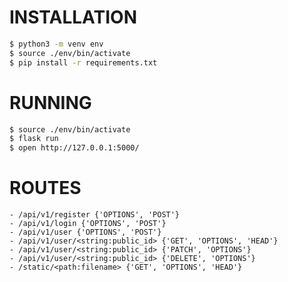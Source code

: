 
# INSTALLATION

```bash
$ python3 -m venv env
$ source ./env/bin/activate
$ pip install -r requirements.txt
```

# RUNNING

```bash
$ source ./env/bin/activate
$ flask run
$ open http://127.0.0.1:5000/
```

# ROUTES

	- /api/v1/register {'OPTIONS', 'POST'}
	- /api/v1/login {'OPTIONS', 'POST'}
	- /api/v1/user {'OPTIONS', 'POST'}
	- /api/v1/user/<string:public_id> {'GET', 'OPTIONS', 'HEAD'}
	- /api/v1/user/<string:public_id> {'PATCH', 'OPTIONS'}
	- /api/v1/user/<string:public_id> {'DELETE', 'OPTIONS'}
	- /static/<path:filename> {'GET', 'OPTIONS', 'HEAD'}